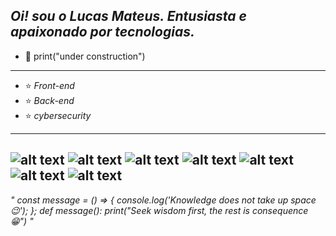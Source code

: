 *Oi!  sou o  Lucas Mateus.
Entusiasta e apaixonado por tecnologias.*
------------------------------------------------------------------------------
- :hammer: print("under construction")
------------------------------------------------------------------------------
- ⭐ *Front-end*
- ⭐ *Back-end*  
- ⭐ *cybersecurity*
------------------------------------------------------------------------------
![alt text](https://img.icons8.com/color/1x/javascript.png)
![alt text](https://img.icons8.com/color/1x/html-5.png)
![alt text](https://img.icons8.com/color/1x/css3.png)
![alt text](https://img.icons8.com/color/1x/nodejs.png)
![alt text](https://img.icons8.com/color/1x/python.png)
![alt text](https://img.icons8.com/color/1x/mysql.png)
![alt text](https://img.icons8.com/color/1x/figma.png)
------------------------------------------------------------------------------
*"
const message = () => { 
    console.log('Knowledge does not take up space 😉');
};
def message():
    print("Seek wisdom first, the rest is consequence 😁")
"*
